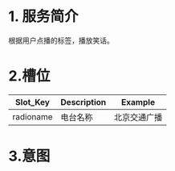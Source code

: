 # 1. 服务简介

根据用户点播的标签，播放笑话。

# 2.槽位

| **Slot\_Key** | **Description** | **Example** |
| --- | --- | --- |
| radioname | 电台名称 | 北京交通广播 |

# 3.意图

